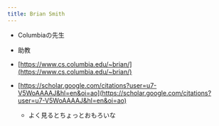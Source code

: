 ```yaml
---
title: Brian Smith
---
```


* Columbiaの先生

* 助教

* [https://www.cs.columbia.edu/~brian/](https://www.cs.columbia.edu/~brian/)

* [https://scholar.google.com/citations?user=u7-V5WoAAAAJ&hl=en&oi=ao](https://scholar.google.com/citations?user=u7-V5WoAAAAJ&hl=en&oi=ao)
  
  * よく見るとちょっとおもろいな
